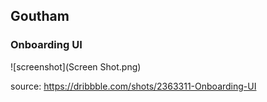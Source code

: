 ## Goutham
### Onboarding UI

![screenshot](Screen Shot.png)

source: <https://dribbble.com/shots/2363311-Onboarding-UI>